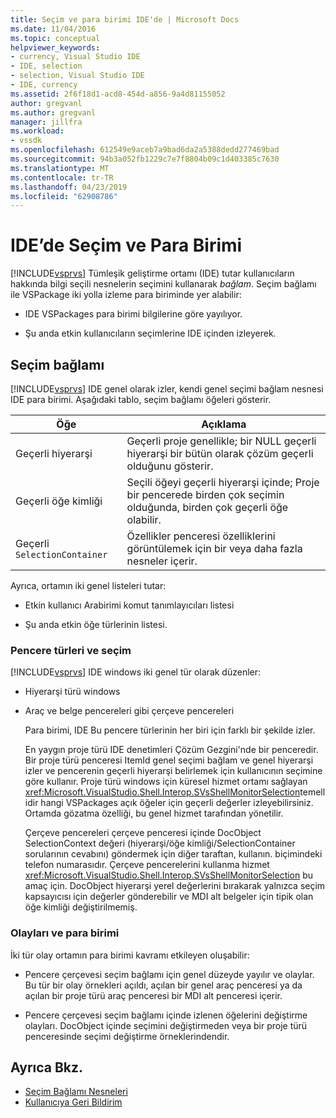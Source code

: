 ```yaml
---
title: Seçim ve para birimi IDE'de | Microsoft Docs
ms.date: 11/04/2016
ms.topic: conceptual
helpviewer_keywords:
- currency, Visual Studio IDE
- IDE, selection
- selection, Visual Studio IDE
- IDE, currency
ms.assetid: 2f6f18d1-acd8-454d-a856-9a4d81155052
author: gregvanl
ms.author: gregvanl
manager: jillfra
ms.workload:
- vssdk
ms.openlocfilehash: 612549e9aceb7a9bad6da2a5388dedd277469bad
ms.sourcegitcommit: 94b3a052fb1229c7e7f8804b09c1d403385c7630
ms.translationtype: MT
ms.contentlocale: tr-TR
ms.lasthandoff: 04/23/2019
ms.locfileid: "62908786"
---
```

# <a name="selection-and-currency-in-the-ide"></a>IDE’de Seçim ve Para Birimi
[!INCLUDE[vsprvs](../../code-quality/includes/vsprvs_md.md)] Tümleşik geliştirme ortamı (IDE) tutar kullanıcıların hakkında bilgi seçili nesnelerin seçimini kullanarak *bağlam*. Seçim bağlamı ile VSPackage iki yolla izleme para biriminde yer alabilir:

- IDE VSPackages para birimi bilgilerine göre yayılıyor.

- Şu anda etkin kullanıcıların seçimlerine IDE içinden izleyerek.

## <a name="selection-context"></a>Seçim bağlamı
 [!INCLUDE[vsprvs](../../code-quality/includes/vsprvs_md.md)] IDE genel olarak izler, kendi genel seçimi bağlam nesnesi IDE para birimi. Aşağıdaki tablo, seçim bağlamı öğeleri gösterir.

|Öğe|Açıklama|
|-------------|-----------------|
|Geçerli hiyerarşi|Geçerli proje genellikle; bir NULL geçerli hiyerarşi bir bütün olarak çözüm geçerli olduğunu gösterir.|
|Geçerli öğe kimliği|Seçili öğeyi geçerli hiyerarşi içinde; Proje bir pencerede birden çok seçimin olduğunda, birden çok geçerli öğe olabilir.|
|Geçerli `SelectionContainer`|Özellikler penceresi özelliklerini görüntülemek için bir veya daha fazla nesneler içerir.|

 Ayrıca, ortamın iki genel listeleri tutar:

- Etkin kullanıcı Arabirimi komut tanımlayıcıları listesi

- Şu anda etkin öğe türlerinin listesi.

### <a name="window-types-and-selection"></a>Pencere türleri ve seçim
 [!INCLUDE[vsprvs](../../code-quality/includes/vsprvs_md.md)] IDE windows iki genel tür olarak düzenler:

- Hiyerarşi türü windows

- Araç ve belge pencereleri gibi çerçeve pencereleri

  Para birimi, IDE Bu pencere türlerinin her biri için farklı bir şekilde izler.

  En yaygın proje türü IDE denetimleri Çözüm Gezgini'nde bir penceredir. Bir proje türü penceresi ItemId genel seçimi bağlam ve genel hiyerarşi izler ve pencerenin geçerli hiyerarşi belirlemek için kullanıcının seçimine göre kullanır. Proje türü windows için küresel hizmet ortamı sağlayan <xref:Microsoft.VisualStudio.Shell.Interop.SVsShellMonitorSelection>temellidir hangi VSPackages açık öğeler için geçerli değerler izleyebilirsiniz. Ortamda gözatma özelliği, bu genel hizmet tarafından yönetilir.

  Çerçeve pencereleri çerçeve penceresi içinde DocObject SelectionContext değeri (hiyerarşi/öğe kimliği/SelectionContainer sorularının cevabını) göndermek için diğer taraftan, kullanın. biçimindeki telefon numarasıdır. Çerçeve pencerelerini kullanma hizmet <xref:Microsoft.VisualStudio.Shell.Interop.SVsShellMonitorSelection> bu amaç için. DocObject hiyerarşi yerel değerlerini bırakarak yalnızca seçim kapsayıcısı için değerler gönderebilir ve MDI alt belgeler için tipik olan öğe kimliği değiştirilmemiş.

### <a name="events-and-currency"></a>Olayları ve para birimi
 İki tür olay ortamın para birimi kavramı etkileyen oluşabilir:

- Pencere çerçevesi seçim bağlamı için genel düzeyde yayılır ve olaylar. Bu tür bir olay örnekleri açıldı, açılan bir genel araç penceresi ya da açılan bir proje türü araç penceresi bir MDI alt penceresi içerir.

- Pencere çerçevesi seçim bağlamı içinde izlenen öğelerini değiştirme olayları. DocObject içinde seçimini değiştirmeden veya bir proje türü penceresinde seçimi değiştirme örneklerindendir.

## <a name="see-also"></a>Ayrıca Bkz.
- [Seçim Bağlamı Nesneleri](../../extensibility/internals/selection-context-objects.md)
- [Kullanıcıya Geri Bildirim](../../extensibility/internals/feedback-to-the-user.md)